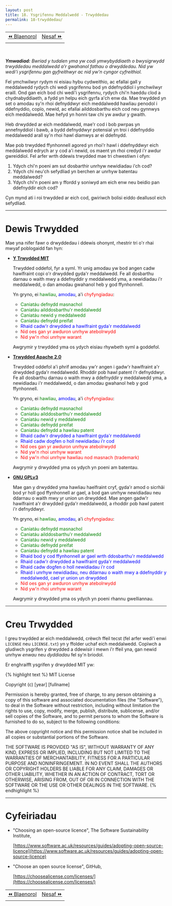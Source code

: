 ```yaml
---
layout: post
title: 18. Ysgrifennu Meddalwedd - Trwyddedau
permalink: 18-trwyddedau/
---
```


<table align='center'>
<tr>
    <td><a href="/17-cyfeirio/">&#x23EA; Blaenorol</a></td>
    <td><a href="/19-awgrymiadau/">Nesaf &#x23E9;</a></td>
</tr>
</table>
<br>

***Ymwadiad:** Bwriad y tudalen yma yw codi ymwybyddiaeth o bwysigrwydd
trwyddedau meddalwedd a'r gwahanol fathau o drwyddedau. Nid yw wedi'i ysgrifennu
gan gyfreithwyr ac nid yw'n cyngor cyfreithiol.*

Fel ymchwilwyr rydym ni eisiau hybu cydweithio, ac efallai gall y meddalwedd
rydych chi wedi ysgrifennu bod yn ddefnyddiol i ymchwilwyr eraill.
Ond gan eich bod chi wedi'i ysgrifennu, rydych chi'n haeddu clod a
chydnabyddiaeth, a fydd yn helpu eich gyrfa a'ch enw da.
Mae trwydded yn set o amodau sy'n rhoi defnyddwyr eich meddalwedd hawliau
penodol i ddefnyddio, copïo, newid, ac efallai ailddosbarthu eich cod neu
gynnwys eich meddalwedd.
Mae hefyd yn honni taw chi yw awdur y gwaith.

Heb drwydded ar eich meddalwedd, mae'r cod i bob pwrpas yn annefnyddiol i bawb,
a bydd defnyddwyr potensial yn troi i ddefnyddio meddalwedd arall sy'n rhoi hawl
diamwys ar ei ddefnydd.

Mae pob trwydded ffynhonnell agored yn rhoi'r hawl i ddefnyddwyr eich meddalwedd
edrych ar y cod a'i newid, os maent yn rhoi credyd i'r awdur gwreiddiol.
Fel arfer wrth ddewis trwydded mae tri chwestiwn i ofyn:

1. Ydych chi'n poeni am sut dosbarthir unrhyw newidiadau i'ch cod?
2. Ydych chi neu'ch sefydliad yn berchen ar unrhyw batentau meddalwedd?
3. Ydych chi'n poeni am y ffordd y soniwyd am eich enw neu beidio pan ddefnyddir
eich cod?

Cyn mynd ati i roi trwydded ar eich cod, gwiriwch bolisi eiddo deallusol eich
sefydliad.

---

# Dewis Trwydded

Mae yna nifer fawr o drwyddedau i ddewis ohonynt, rhestrir tri o'r rhai mwyaf
poblogaidd fan hyn:

+ **[Y Trwydded MIT](https://choosealicense.com/licenses/mit/)**
  
   Trwydded oddefol, fyr a syml. Yr unig amodau yw bod angen cadw hawlfraint
   copi o'r drwydded gyda'r meddalwedd. Fe all dosbarthu darnau o waith mwy a
   ddefnyddir y meddalwedd yma, a newidiadau i'r meddalwedd, o dan amodau
   gwahanol heb y god ffynhonnell.

   Yn gryno, ei <span style="color: green">hawliau</span>, <span style="color: blue">amodau</span>, a'i <span style="color: red">chyfyngiadau</span>:

   + <span style="color: green">Caniatáu defnydd masnachol</span>
   + <span style="color: green">Caniatáu ailddosbarthu'r meddalwedd</span>
   + <span style="color: green">Caniatáu newid y meddalwedd</span>
   + <span style="color: green">Caniatáu defnydd preifat</span>
   + <span style="color: blue">Rhaid cadw'r drwydded a hawlfraint gyda'r meddalwedd</span>
   + <span style="color: red">Nid oes gan yr awduron unrhyw atebolrwydd</span>
   + <span style="color: red">Nid yw'n rhoi unrhyw warant</span>

   Awgrymir y trwydded yma os ydych eisiau rhywbeth syml a goddefol.

+ **[Trwydded Apache 2.0](https://choosealicense.com/licenses/apache-2.0/)**
  
  Trwydded oddefol a'i phrif amodau yw'r angen i gadw'r hawlfraint a'r drwydded
  gyda'r meddalwedd. Rhoddir pob hawl patent i'r defnyddwyr. Fe all dosbarthu
  darnau o waith mwy a ddefnyddir y meddalwedd yma, a newidiadau i'r meddalwedd,
  o dan amodau gwahanol heb y god ffynhonnell.

   Yn gryno, ei <span style="color: green">hawliau</span>, <span style="color: blue">amodau</span>, a'i <span style="color: red">chyfyngiadau</span>:

   + <span style="color: green">Caniatáu defnydd masnachol</span>
   + <span style="color: green">Caniatáu ailddosbarthu'r meddalwedd</span>
   + <span style="color: green">Caniatáu newid y meddalwedd</span>
   + <span style="color: green">Caniatáu defnydd preifat</span>
   + <span style="color: green">Caniatáu defnydd a hawliau patent</span>
   + <span style="color: blue">Rhaid cadw'r drwydded a hawlfraint gyda'r meddalwedd</span>
   + <span style="color: blue">Rhaid cadw dogfen o holl newidiadau i'r cod</span>
   + <span style="color: red">Nid oes gan yr awduron unrhyw atebolrwydd</span>
   + <span style="color: red">Nid yw'n rhoi unrhyw warant</span>
   + <span style="color: red">Nid yw'n rhoi unrhyw hawliau nod masnach (trademark)</span>

   Awgrymir y drwydded yma os ydych yn poeni am batentau.

+ **[GNU GPLv3](https://choosealicense.com/licenses/gpl-3.0/)**
  
  Mae gan y drwydded yma hawliau haelfraint cryf, gyda'r amod o sicrhâi bod yr
  holl god ffynhonnell ar gael, a bod gan unrhyw newidiadau neu ddarnau o waith
  mwy yr union un drwydded. Mae angen gadw'r hawlfraint a'r drwydded gyda'r
  meddalwedd, a rhoddir pob hawl patent i'r defnyddwyr.

  Yn gryno, ei <span style="color: green">hawliau</span>, <span style="color: blue">amodau</span>, a'i <span style="color: red">chyfyngiadau</span>:

  + <span style="color: green">Caniatáu defnydd masnachol</span>
  + <span style="color: green">Caniatáu ailddosbarthu'r meddalwedd</span>
  + <span style="color: green">Caniatáu newid y meddalwedd</span>
  + <span style="color: green">Caniatáu defnydd preifat</span>
  + <span style="color: green">Caniatáu defnydd a hawliau patent</span>
  + <span style="color: blue">Rhaid bod y cod ffynhonnell ar gael wrth ddosbarthu'r meddalwedd</span>
  + <span style="color: blue">Rhaid cadw'r drwydded a hawlfraint gyda'r meddalwedd</span>
  + <span style="color: blue">Rhaid cadw dogfen o holl newidiadau i'r cod</span>
  + <span style="color: blue">Rhaid i unrhyw newidiadau, neu ddarnau o waith mwy a ddefnyddir y meddalwedd, cael yr union un drwydded</span>
  + <span style="color: red">Nid oes gan yr awduron unrhyw atebolrwydd</span>
  + <span style="color: red">Nid yw'n rhoi unrhyw warant</span>

  Awgrymir y drwydded yma os ydych yn poeni rhannu gwelliannau.

---

# Creu Trwydded

I greu trwydded ar eich meddalwedd, crëwch ffeil tecst (fel arfer wedi'i enwi
`LICENSE` neu `LICENSE.txt`) yn y ffolder uchaf eich meddalwedd.
Copïwch a gludiwch ysgrifen y drwydded a ddewisir i mewn i'r ffeil yna, gan
newid unrhyw *enwau* neu *dyddiadau* fel sy'n briodol.

Er enghraifft ysgrifen y drwydded MIT yw:

{% highlight text %}
MIT License

Copyright (c) [year] [fullname]

Permission is hereby granted, free of charge, to any person obtaining a copy
of this software and associated documentation files (the "Software"), to deal
in the Software without restriction, including without limitation the rights
to use, copy, modify, merge, publish, distribute, sublicense, and/or sell
copies of the Software, and to permit persons to whom the Software is
furnished to do so, subject to the following conditions:

The above copyright notice and this permission notice shall be included in all
copies or substantial portions of the Software.

THE SOFTWARE IS PROVIDED "AS IS", WITHOUT WARRANTY OF ANY KIND, EXPRESS OR
IMPLIED, INCLUDING BUT NOT LIMITED TO THE WARRANTIES OF MERCHANTABILITY,
FITNESS FOR A PARTICULAR PURPOSE AND NONINFRINGEMENT. IN NO EVENT SHALL THE
AUTHORS OR COPYRIGHT HOLDERS BE LIABLE FOR ANY CLAIM, DAMAGES OR OTHER
LIABILITY, WHETHER IN AN ACTION OF CONTRACT, TORT OR OTHERWISE, ARISING FROM,
OUT OF OR IN CONNECTION WITH THE SOFTWARE OR THE USE OR OTHER DEALINGS IN THE
SOFTWARE.
{% endhighlight %}

---

# Cyfeiriadau

+ "Choosing an open-source licence", The Software Sustainability Institute,
  
  [https://www.software.ac.uk/resources/guides/adopting-open-source-licence](https://www.software.ac.uk/resources/guides/adopting-open-source-licence)

+ "Choose an open source license", GitHub,
  
  [https://choosealicense.com/licenses/](https://choosealicense.com/licenses/)

<table align='center'>
<tr>
    <td><a href="/17-cyfeirio/">&#x23EA; Blaenorol</a></td>
    <td><a href="/19-awgrymiadau/">Nesaf &#x23E9;</a></td>
</tr>
</table>
